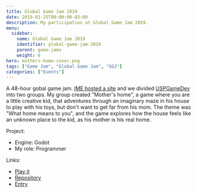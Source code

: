 ```yaml
---
title: Global Game Jam 2019
date: 2019-01-25T00:00:00-03:00
description: My participation at Global Game Jam 2019.
menu:
  sidebar:
    name: Global Game Jam 2019
    identifier: global-game-jam-2019
    parent: game-jams
    weight: 6
hero: mothers-home-cover.png
tags: ["Game Jam", "Global Game Jam", "GGJ"]
categories: ["Events"]
---
```


A 48-hour gobal game jam. [IME hosted a site](https://globalgamejam.org/2019/jam-sites/usp-ggj) and we divided [USPGameDev](https://uspgamedev.org/) into two groups. My group created "Mother's home", a game where you are a little creative kid, that adventures through an imaginary maze in his house to play with his toys, but don't want to get far from his mom. The theme was "What home means to you", and the game explores how the house feels like an unknown place to the kid, as his mother is his real home.

Project:
* Engine: Godot
* My role: Programmer

Links:
* [Play it](https://uspgamedev.itch.io/mothers-home)
* [Repository](https://gitlab.com/EduYukio/ggj2019)
* [Entry](https://globalgamejam.org/2019/games/mothers-home)